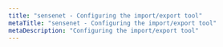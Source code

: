 ```yaml
---
title: "sensenet - Configuring the import/export tool"
metaTitle: "sensenet - Configuring the import/export tool"
metaDescription: "Configuring the import/export tool"
---
```


